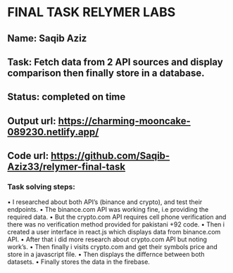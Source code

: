 # FINAL TASK RELYMER LABS

## Name: Saqib Aziz

## Task: Fetch data from 2 API sources and display comparison then finally store in a database.

## Status: completed on time

## Output url: https://charming-mooncake-089230.netlify.app/

## Code url: https://github.com/Saqib-Aziz33/relymer-final-task

### Task solving steps:

• I researched about both API’s (binance and crypto), and test their endpoints.
• The binance.com API was working fine, i.e providing the required data.
• But the crypto.com API requires cell phone verification and there was no verification method provided for pakistani +92 code.
• Then i created a user interface in react.js which displays data from binance.com API.
• After that i did more research about crypto.com API but noting work’s.
• Then finally i visits crypto.com and get their symbols price and store in a javascript file.
• Then displays the differnce between both datasets.
• Finally stores the data in the firebase.
